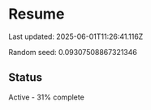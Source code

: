 # Resume

Last updated: 2025-06-01T11:26:41.116Z

Random seed: 0.09307508867321346

## Status

Active - 31% complete